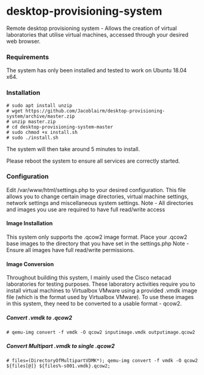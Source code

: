 # desktop-provisioning-system
Remote desktop provisioning system - Allows the creation of virtual laboratories that utilise virtual machines, accessed through your desired web browser.

### Requirements
The system has only been installed and tested to work on Ubuntu 18.04 x64.

### Installation
```
# sudo apt install unzip
# wget https://github.com/Jacoblairm/desktop-provisioning-system/archive/master.zip
# unzip master.zip
# cd desktop-provisioning-system-master
# sudo chmod +x install.sh
# sudo ./install.sh
```
The system will then take around 5 minutes to install.

Please reboot the system to ensure all services are correctly started.


### Configuration
Edit /var/www/html/settings.php to your desired configuration.
This file allows you to change certain image directories, virtual machine settings, network settings and miscellaneous system settings.
Note - All directories and images you use are required to have full read/write access

#### Image Installation
This system only supports the .qcow2 image format. 
Place your .qcow2 base images to the directory that you have set in the settings.php
Note - Ensure all images have full read/write permissions.

#### Image Conversion
Throughout building this system, I mainly used the Cisco netacad laboratories for testing purposes. These laboratory activities require you to install virtual machines to Virtualbox VMware using a provided .vmdk image file (which is the format used by Virtualbox VMware). To use these images in this system, they need to be converted to a usable format - qcow2.

##### Convert .vmdk to .qcow2
```
# qemu-img convert -f vmdk -O qcow2 inputimage.vmdk outputimage.qcow2
```
##### Convert Multipart .vmdk to single .qcow2
```
# files=(DirectoryOfMultipartVDMK*); qemu-img convert -f vmdk -O qcow2 ${files[@]} ${files%-s001.vmdk}.qcow2;
```
